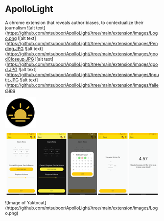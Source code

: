 # ApolloLight
A chrome extension that reveals author biases, to contextualize their journalism
![alt text](https://github.com/mtsuboor/ApolloLight//tree/main/extension/images/Logo.png
![alt text](https://github.com/mtsuboor/ApolloLight//tree/main/extension/images/Pending.JPG
![alt text](https://github.com/mtsuboor/ApolloLight//tree/main/extension/images/goodCloseup.JPG
![alt text](https://github.com/mtsuboor/ApolloLight//tree/main/extension/images/good.JPG
![alt text](https://github.com/mtsuboor/ApolloLight//tree/main/extension/images/Inputit.JPG
![alt text](https://github.com/mtsuboor/ApolloLight//tree/main/extension/images/failed.jpg

<img width="100" height="100" src="https://github.com/colinmarsch/dawn/raw/main/resources/icon.png?raw=true">

<p align="center">
  <img width="19%" src="https://github.com/colinmarsch/dawn/raw/main/resources/main.jpg?raw=true">
  <img width="19%" src="https://github.com/colinmarsch/dawn/raw/main/resources/main_dark.jpg?raw=true">
  <img width="19%" src="https://github.com/colinmarsch/dawn/raw/main/resources/streak_dialog.jpg?raw=true">
  <img width="19%" src="https://github.com/colinmarsch/dawn/raw/main/resources/use.jpg?raw=true">
  <img width="19%" src="https://github.com/colinmarsch/dawn/raw/main/resources/stay.jpg?raw=true">
</p>
![Image of Yaktocat](https://github.com/mtsuboor/ApolloLight//tree/main/extension/images/Logo.png)
